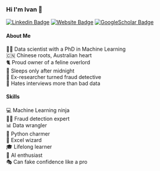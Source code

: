 ### Hi I'm Ivan 👋


[![Linkedin Badge](https://img.shields.io/badge/-ivan-blue?style=flat&logo=Linkedin&logoColor=white&link=https://www.linkedin.com/in/ivivan/)](https://www.linkedin.com/in/ivivan/)
[![Website Badge](https://img.shields.io/badge/-ivivan.com-47CCCC?style=flat&logo=Google-Chrome&logoColor=white&link=https://www.ivivan.com)](https://www.ivivan.com)
[![GoogleScholar Badge](https://img.shields.io/badge/-ivivan-c14438?style=flat&logo=GoogleScholar&logoColor=white&link=https://scholar.google.com/citations?user=EPj8lf8AAAAJ&hl=en)](https://scholar.google.com/citations?user=EPj8lf8AAAAJ&hl=en)
<!-- [![Twitter Badge](https://img.shields.io/badge/-@ivivan-1ca0f1?style=flat&labelColor=1ca0f1&logo=twitter&logoColor=white&link=https://twitter.com/ivivan)](https://twitter.com/ivivan) -->
<!-- [![Instagram Badge](https://img.shields.io/badge/-@ivivan-purple?style=flat&logo=instagram&logoColor=white&link=https://instagram.com/ivivan/)](https://instagram.com/ivivan)
 -->

#### About Me

👨‍🔬 Data scientist with a PhD in Machine Learning<br>
🇨🇳 Chinese roots, Australian heart<br>
🐈 Proud owner of a feline overlord<br>
🌃 Sleeps only after midnight<br>
🦸‍ Ex-researcher turned fraud detective<br>
🤬 Hates interviews more than bad data<br>

#### Skills

💻 Machine Learning ninja<br>
🕵️‍♂️ Fraud detection expert<br>
📊 Data wrangler<br>
🐍 Python charmer<br>
🧮 Excel wizard<br>
🎓 Lifelong learner<br>
🤖 AI enthusiast<br>
🎭 Can fake confidence like a pro<br>
